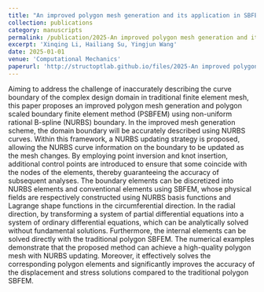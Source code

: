 ```yaml
---
title: "An improved polygon mesh generation and its application in SBFEM using NURBS boundary"
collection: publications
category: manuscripts
permalink: /publication/2025-An improved polygon mesh generation and its application in SBFEM
excerpt: 'Xinqing Li, Hailiang Su, Yingjun Wang'
date: 2025-01-01
venue: 'Computational Mechanics'
paperurl: 'http://structoptlab.github.io/files/2025-An improved polygon mesh generation and its application in SBFEM.pdf'
---
```

Aiming to address the challenge of inaccurately describing the curve boundary of the complex design domain in traditional finite element mesh, this paper proposes an improved polygon mesh generation and polygon scaled boundary finite element method (PSBFEM) using non-uniform rational B-spline (NURBS) boundary. In the improved mesh generation scheme, the domain boundary will be accurately described using NURBS curves. Within this framework, a NURBS updating strategy is proposed, allowing the NURBS curve information on the boundary to be updated as the mesh changes. By employing point inversion and knot insertion, additional control points are introduced to ensure that some coincide with the nodes of the elements, thereby guaranteeing the accuracy of subsequent analyses. The boundary elements can be discretized into NURBS elements and conventional elements using SBFEM, whose physical fields are respectively constructed using NURBS basis functions and Lagrange shape functions in the circumferential direction. In the radial direction, by transforming a system of partial differential equations into a system of ordinary differential equations, which can be analytically solved without fundamental solutions. Furthermore, the internal elements can be solved directly with the traditional polygon SBFEM. The numerical examples demonstrate that the proposed method can achieve a high-quality polygon mesh with NURBS updating. Moreover, it effectively solves the corresponding polygon elements and significantly improves the accuracy of the displacement and stress solutions compared to the traditional polygon SBFEM.
